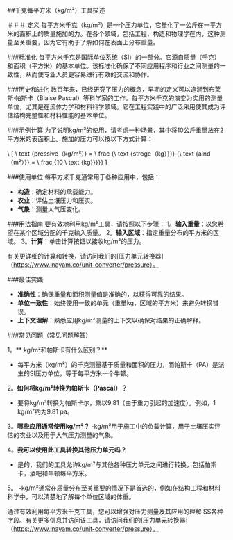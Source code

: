 ##千克每平方米（kg/m²）工具描述

＃＃＃ 定义
每平方米千克（kg/m²）是一个压力单位，它量化了一公斤在一平方米的面积上的质量施加的力。在各个领域，包括工程，构造和物理学在内，这种测量至关重要，因为它有助于了解如何在表面上分布重量。

###标准化
每平方米千克是国际单位系统（SI）的一部分。它源自质量（千克）和面积（平方米）的基本单位。该标准化确保了不同应用程序和行业之间测量的一致性，从而使专业人员更容易进行有效的交流和协作。

###历史和进化
数百年来，已经研究了压力的概念，早期的定义可以追溯到布莱斯·帕斯卡（Blaise Pascal）等科学家的工作。每平方米千克的演变为实用的测量单位，尤其是在流体力学和材料科学领域。它在工程实践中的广泛采用使其成为评估结构完整性和材料性能的基本单位。

###示例计算
为了说明kg/m²的使用，请考虑一种场景，其中将10公斤重量放在2平方米的表面积上。施加的压力可以按以下方式计算：

\ [
\ text {pressive（kg/m²）} = \ frac {\ text {stroge（kg）}}} {\ text {aind（m²）}} = \ frac {10 \ text {kg}}}}}
\]

###使用单位
每平方米千克通常用于各种应用中，包括：
-  **构造**：确定材料的承载能力。
-  **农业**：评估土壤压力和压实。
-  **气象**：测量大气压变化。

###用法指南
要有效地利用kg/m²工具，请按照以下步骤：
1。**输入重量**：以您希望在某个区域分配的千克输入质量。
2。**输入区域**：指定重量分布的平方米的区域。
3。**计算**：单击计算按钮以接收kg/m²的压力。

有关更详细的计算和转换，请访问我们的[压力单元转换器]（https://www.inayam.co/unit-converter/pressure）。

###最佳实践
-  **准确性**：确保重量和面积测量值是准确的，以获得可靠的结果。
-  **单位一致性**：始终使用一致的单元（重量kg，区域的平方米）来避免转换错误。
-  **上下文理解**：熟悉应用kg/m²测量的上下文以确保对结果的正确解释。

###常见问题（常见问题解答）

1。** kg/m²和帕斯卡有什么区别？**
- 每平方米（kg/m²）的千克测量基于质量和面积的压力，而帕斯卡（PA）是派生的SI压力单位，等于每平方米一个牛顿。

2。**如何将kg/m²转换为帕斯卡（Pascal）？**
- 要将kg/m²转换为帕斯卡尔，乘以9.81（由于重力引起的加速度）。例如，1 kg/m²约为9.81 pa。

3。**哪些应用通常使用kg/m²？**
-kg/m²用于施工中的负载计算，用于土壤压实评估的农业以及用于大气压力测量的气象。

4。**我可以使用此工具转换其他压力单元吗？**
- 是的，我们的工具允许kg/m²与其他各种压力单元之间进行转换，包括帕斯卡，酒吧和牛顿每平方米。

5。
-kg/m²通常在质量分布至关重要的情况下是首选的，例如在结构工程和材料科学中，可以清楚地了解每个单位区域的体重。

通过有效利用每平方米千克工具，您可以增强对压力测量及其应用的理解 SS各种字段。有关更多信息并访问该工具，请访问我们的[压力单元转换器]（https://www.inayam.co/unit-converter/pressure）。